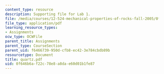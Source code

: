 ```yaml
---
content_type: resource
description: Supporting file for Lab 1.
file: /media/courses/12-524-mechanical-properties-of-rocks-fall-2005/0f646b6af22c78e8a8dae60d01b1fe87_quartz.pdf
file_type: application/pdf
learning_resource_types:
- Assignments
ocw_type: OCWFile
parent_title: Assignments
parent_type: CourseSection
parent_uid: f6466739-950d-cfb8-ec42-3e784cbdb89b
resourcetype: Document
title: quartz.pdf
uid: 0f646b6a-f22c-78e8-a8da-e60d01b1fe87
---
```

